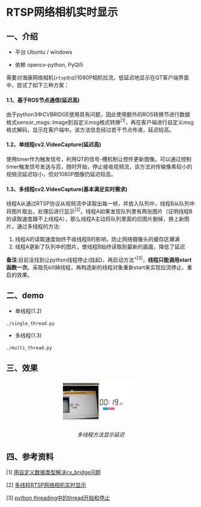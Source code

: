 # RTSP网络相机实时显示

## 一、介绍

* 平台 Ubuntu / windows

* 依赖 opencv-python, PyQt5

需要对海康网络相机(`rtsp协议`)1080P相机拉流，低延迟地显示在QT客户端界面中，尝试了如下三种方案：



#### **1.1、基于ROS节点通信(延迟高)**

由于python3中CVBRIDGE使用具有问题，因此使用额外的ROS转换节进行数据格式sensor_msgs::Image到自定义msg格式转换<sup>[1]</sup>，再在客户端进行自定义msg格式解码，显示在客户端中。该方法信息经过若干节点传递，延迟较高。



#### **1.2、单线程cv2.VideoCapture(延迟高)**

使用timer作为触发信号，利用QT的信号-槽机制让控件更新图像。可以通过控制timer触发信号发送与否，随时开始，停止接收视频流，该方法对传输像素较小的视频流延迟较小，但对1080P图像仍延迟较高。



#### **1.3、多线程cv2.VideoCapture(基本满足实时需求)**

线程A从通过RTSP协议从视频流中读取出每一帧，并放入队列中，线程B从队列中将图片取出，处理后进行显示<sup>[2]</sup>。线程A如果发现队列里有两张图片（证明线程B的读取速度跟不上线程A），那么线程A主动将队列里面的旧图片删掉，换上新图片，通过多线程的方法:

1. 线程A的读取速度始终不收线程B的影响，防止网络摄像头的缓存区爆满
2. 线程A更新了队列中的图片，使线程B始终读取到最新的画面，降低了延迟

**备注**:目前没找到让python线程停止(挂起)、再启动方法<sup><[3]</sup>，**线程只能调用start函数一次**。采取先kill掉线程，再构造新的线程对象重新start来实现拉流停止、重启的效果。



## 二、demo

* 单线程(1.2)

`./single_thread.py`

* 多线程(1.3)

`./multi_thread.py`



## 三、效果

<p align="center"><img src="./resources/multi.png" width="40%"></p>

<h6 align="center">多线程方法显示延迟</h6>



## 四、参考资料

[1] [用自定义数据类型解决cv_bridge问题](https://blog.csdn.net/lizhiyuanbest/article/details/108022588)

[2] [多线程RTSP网络相机实时显示](https://blog.csdn.net/ljx1400052550/article/details/106987943)

[3] [python threading中的thread开始和停止](https://blog.csdn.net/ygfrancois/article/details/85265955#commentBox)

